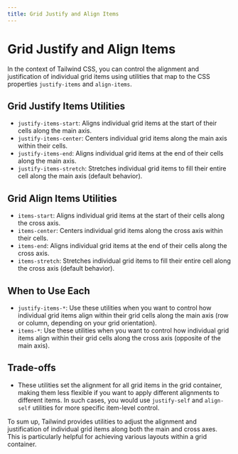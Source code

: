 ```yaml
---
title: Grid Justify and Align Items
---
```


# Grid Justify and Align Items

In the context of Tailwind CSS, you can control the alignment and justification of individual grid items using utilities that map to the CSS properties `justify-items` and `align-items`.

## Grid Justify Items Utilities

- `justify-items-start`: Aligns individual grid items at the start of their cells along the main axis.
- `justify-items-center`: Centers individual grid items along the main axis within their cells.
- `justify-items-end`: Aligns individual grid items at the end of their cells along the main axis.
- `justify-items-stretch`: Stretches individual grid items to fill their entire cell along the main axis (default behavior).

## Grid Align Items Utilities

- `items-start`: Aligns individual grid items at the start of their cells along the cross axis.
- `items-center`: Centers individual grid items along the cross axis within their cells.
- `items-end`: Aligns individual grid items at the end of their cells along the cross axis.
- `items-stretch`: Stretches individual grid items to fill their entire cell along the cross axis (default behavior).

## When to Use Each

- `justify-items-*`: Use these utilities when you want to control how individual grid items align within their grid cells along the main axis (row or column, depending on your grid orientation).
- `items-*`: Use these utilities when you want to control how individual grid items align within their grid cells along the cross axis (opposite of the main axis).

## Trade-offs

- These utilities set the alignment for all grid items in the grid container, making them less flexible if you want to apply different alignments to different items. In such cases, you would use `justify-self` and `align-self` utilities for more specific item-level control.

To sum up, Tailwind provides utilities to adjust the alignment and justification of individual grid items along both the main and cross axes. This is particularly helpful for achieving various layouts within a grid container.
